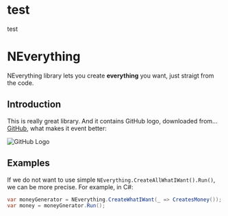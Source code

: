# test
test
# NEverything

NEverything library lets you create **everything** you want, just straigt from the code.

## Introduction

This is really great library. And it contains GitHub logo, downloaded from... [GitHub](https://github.com/logos), what makes it event better:

![GitHub Logo](/doc/GitHub_Logo.png)

## Examples

If we do not want to use simple `NEverything.CreateAllWhatIWant().Run()`, we can be more precise. For example, in C#:

```csharp
var moneyGenerator = NEverything.CreateWhatIWant(_ => CreatesMoney());
var money = moneyGnerator.Run();
```
